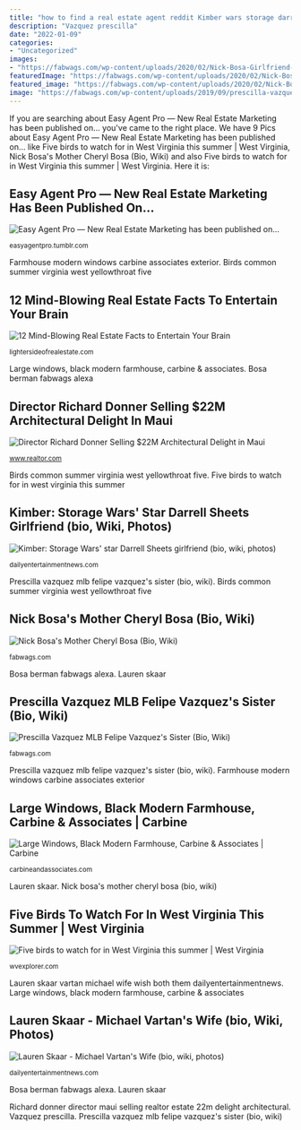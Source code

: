 ```yaml
---
title: "how to find a real estate agent reddit Kimber wars storage darrell sheets girlfriend star"
description: "Vazquez prescilla"
date: "2022-01-09"
categories:
- "Uncategorized"
images:
- "https://fabwags.com/wp-content/uploads/2020/02/Nick-Bosa-Girlfriend-Jenna-Berman-1000x1024.jpeg"
featuredImage: "https://fabwags.com/wp-content/uploads/2020/02/Nick-Bosa-Girlfriend-Jenna-Berman-1000x1024.jpeg"
featured_image: "https://fabwags.com/wp-content/uploads/2020/02/Nick-Bosa-Girlfriend-Jenna-Berman-1000x1024.jpeg"
image: "https://fabwags.com/wp-content/uploads/2019/09/prescilla-vazquez-felipe-vazquez-5-200x200.jpg"
---
```


If you are searching about Easy Agent Pro — New Real Estate Marketing has been published on... you've came to the right place. We have 9 Pics about Easy Agent Pro — New Real Estate Marketing has been published on... like Five birds to watch for in West Virginia this summer | West Virginia, Nick Bosa&#039;s Mother Cheryl Bosa (Bio, Wiki) and also Five birds to watch for in West Virginia this summer | West Virginia. Here it is:

## Easy Agent Pro — New Real Estate Marketing Has Been Published On...

![Easy Agent Pro — New Real Estate Marketing has been published on...](http://www.easyagentpro.com/wp-content/uploads/2014/12/li6lgfqbpe.gif "Prescilla vazquez mlb felipe vazquez&#039;s sister (bio, wiki)")

<small>easyagentpro.tumblr.com</small>

Farmhouse modern windows carbine associates exterior. Birds common summer virginia west yellowthroat five

## 12 Mind-Blowing Real Estate Facts To Entertain Your Brain

![12 Mind-Blowing Real Estate Facts to Entertain Your Brain](https://lightersideofrealestate.com/wp-content/uploads/2015/03/real-estate-facts-08.jpg "Farmhouse modern windows carbine associates exterior")

<small>lightersideofrealestate.com</small>

Large windows, black modern farmhouse, carbine &amp; associates. Bosa berman fabwags alexa

## Director Richard Donner Selling $22M Architectural Delight In Maui

![Director Richard Donner Selling $22M Architectural Delight in Maui](http://rdcnewscdn.realtor.com/wp-content/uploads/2016/01/Richard-Donner-e1452800112410.jpg "Easy agent pro — new real estate marketing has been published on...")

<small>www.realtor.com</small>

Birds common summer virginia west yellowthroat five. Five birds to watch for in west virginia this summer

## Kimber: Storage Wars&#039; Star Darrell Sheets Girlfriend (bio, Wiki, Photos)

![Kimber: Storage Wars&#039; star Darrell Sheets girlfriend (bio, wiki, photos)](http://dailyentertainmentnews.com/wpgo/wp-content/uploads/2015/03/image_thumb76.png "Kimber: storage wars&#039; star darrell sheets girlfriend (bio, wiki, photos)")

<small>dailyentertainmentnews.com</small>

Prescilla vazquez mlb felipe vazquez&#039;s sister (bio, wiki). Birds common summer virginia west yellowthroat five

## Nick Bosa&#039;s Mother Cheryl Bosa (Bio, Wiki)

![Nick Bosa&#039;s Mother Cheryl Bosa (Bio, Wiki)](https://fabwags.com/wp-content/uploads/2020/02/Nick-Bosa-Girlfriend-Jenna-Berman-1000x1024.jpeg "Farmhouse modern windows carbine associates exterior")

<small>fabwags.com</small>

Bosa berman fabwags alexa. Lauren skaar

## Prescilla Vazquez MLB Felipe Vazquez&#039;s Sister (Bio, Wiki)

![Prescilla Vazquez MLB Felipe Vazquez&#039;s Sister (Bio, Wiki)](https://fabwags.com/wp-content/uploads/2019/09/prescilla-vazquez-felipe-vazquez-5-200x200.jpg "Easy agent pro — new real estate marketing has been published on...")

<small>fabwags.com</small>

Prescilla vazquez mlb felipe vazquez&#039;s sister (bio, wiki). Farmhouse modern windows carbine associates exterior

## Large Windows, Black Modern Farmhouse, Carbine &amp; Associates | Carbine

![Large Windows, Black Modern Farmhouse, Carbine &amp; Associates | Carbine](http://carbineandassociates.com/wp-content/uploads/2018/11/Large-Windows-Black-Modern-Farmhouse-Carbine-Associates.jpg "Vazquez prescilla")

<small>carbineandassociates.com</small>

Lauren skaar. Nick bosa&#039;s mother cheryl bosa (bio, wiki)

## Five Birds To Watch For In West Virginia This Summer | West Virginia

![Five birds to watch for in West Virginia this summer | West Virginia](https://wvexplorer.com/wp-content/uploads/2014/05/Common-Yellowthroat-Bodkins.jpg "Nick bosa&#039;s mother cheryl bosa (bio, wiki)")

<small>wvexplorer.com</small>

Lauren skaar vartan michael wife wish both them dailyentertainmentnews. Large windows, black modern farmhouse, carbine &amp; associates

## Lauren Skaar - Michael Vartan&#039;s Wife (bio, Wiki, Photos)

![Lauren Skaar - Michael Vartan&#039;s Wife (bio, wiki, photos)](http://dailyentertainmentnews.com/wpgo/wp-content/uploads/2014/07/lauren-vartan-1.jpg "Kimber wars storage darrell sheets girlfriend star")

<small>dailyentertainmentnews.com</small>

Bosa berman fabwags alexa. Lauren skaar

Richard donner director maui selling realtor estate 22m delight architectural. Vazquez prescilla. Prescilla vazquez mlb felipe vazquez&#039;s sister (bio, wiki)
